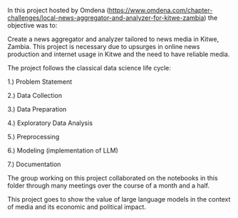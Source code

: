 In this project hosted by Omdena (https://www.omdena.com/chapter-challenges/local-news-aggregator-and-analyzer-for-kitwe-zambia) the objective was to:

Create a news aggregator and analyzer tailored to news media in Kitwe, Zambia. This project is necessary due to upsurges in online news production and internet usage in Kitwe and the need to have reliable media.

The project follows the classical data science life cycle:

1.) Problem Statement

2.) Data Collection

3.) Data Preparation

4.) Exploratory Data Analysis

5.) Preprocessing

6.) Modeling (implementation of LLM)

7.) Documentation

The group working on this project collaborated on the notebooks in this folder through many meetings over the course of a month and a half.

This project goes to show the value of large language models in the context of media and its economic and political impact.

